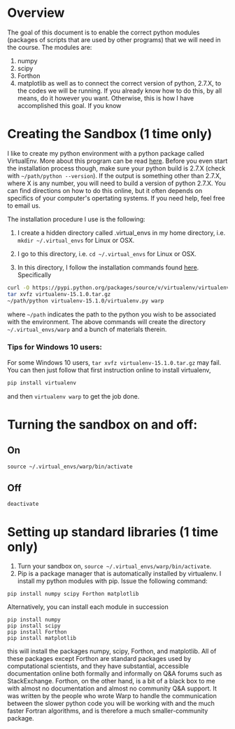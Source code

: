 # Overview
The goal of this document is to enable the correct python modules (packages of scripts that are used by other programs) that we will need in the course.  The modules are:
1. numpy
2. scipy
3. Forthon
4. matplotlib
as well as to connect the correct version of python, 2.7.X, to the codes we will be running.  If you already know how to do this, by all means, do it however you want.  Otherwise, this is how I have accomplished this goal.
If you know 

# Creating the Sandbox (1 time only)  

I like to create my python environment with a python package called VirtualEnv. More about this program can be read [here](https://virtualenv.pypa.io/en/stable/).  Before you even start the installation process though, make sure your python build is 2.7.X (check with `~/path/python --version`).  If the output is something other than 2.7.X, where X is any number, you will need to build a version of python 2.7.X.  You can find directions on how to do this online, but it often depends on specifics of your computer's opertating systems.  If you need help, feel free to email us.

The installation procedure I use is the following:

1. I create a hidden directory called .virtual_envs in my home directory, i.e. `mkdir ~/.virtual_envs` for Linux or OSX.

2.  I go to this directory, i.e. `cd ~/.virtual_envs` for Linux or OSX.

3.  In this directory, I follow the installation commands found [here](https://virtualenv.pypa.io/en/stable/installation/).
Specifically
```bash
curl -O https://pypi.python.org/packages/source/v/virtualenv/virtualenv-15.1.0.tar.gz
tar xvfz virtualenv-15.1.0.tar.gz
~/path/python virtualenv-15.1.0/virtualenv.py warp
```

where `~/path` indicates the path to the python you wish to be associated with the environment.  The above commands will create the directory `~/.virtual_envs/warp` and a bunch of materials therein.

### Tips for Windows 10 users:
For some Windows 10 users, `tar xvfz virtualenv-15.1.0.tar.gz` may fail. You can then just follow that first instruction online to install virtualenv,
```bash
pip install virtualenv
```
and then `virtualenv warp` to get the job done.

# Turning the sandbox on and off: 
  ## On 
  ```source ~/.virtual_envs/warp/bin/activate```  
  ## Off 
  ```deactivate``` 

# Setting up standard libraries (1 time only)
1.  Turn your sandbox on, `source ~/.virtual_envs/warp/bin/activate`.
2.  Pip is a package manager that is automatically installed by virtualenv.  I install my python modules with pip.  Issue the following command:

```
pip install numpy scipy Forthon matplotlib
```

Alternatively, you can install each module in succession
```
pip install numpy
pip install scipy
pip install Forthon
pip install matplotlib
```
this will install the packages numpy, scipy, Forthon, and matplotlib.  All of these packages except Forthon are standard packages used by computational scientists, and they have substantial, accessible documentation online both formally and informally on Q&A forums such as StackExchange.  Forthon, on the other hand, is a bit of a black box to me with almost no documentation and almost no community Q&A support.  It was written by the people who wrote Warp to handle the communication between the slower python code you will be working with and the much faster Fortran algorithms, and is therefore a much smaller-community package.
